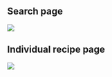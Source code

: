 ## Search page
<image src="doc/search-page.png">
 
## Individual recipe page
<image src="doc/individual-recipe.png">
